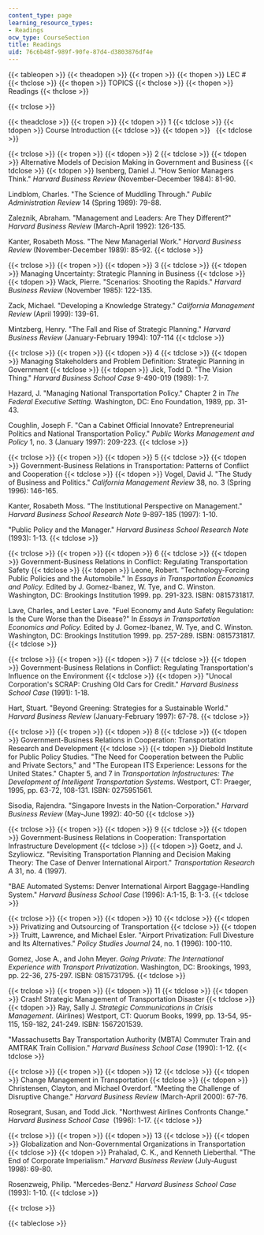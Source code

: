 ```yaml
---
content_type: page
learning_resource_types:
- Readings
ocw_type: CourseSection
title: Readings
uid: 76c6b48f-989f-90fe-87d4-d3803876df4e
---
```


{{< tableopen >}}
{{< theadopen >}}
{{< tropen >}}
{{< thopen >}}
LEC #
{{< thclose >}}
{{< thopen >}}
TOPICS
{{< thclose >}}
{{< thopen >}}
Readings
{{< thclose >}}

{{< trclose >}}

{{< theadclose >}}
{{< tropen >}}
{{< tdopen >}}
1
{{< tdclose >}}
{{< tdopen >}}
Course Introduction
{{< tdclose >}}
{{< tdopen >}}
 
{{< tdclose >}}

{{< trclose >}}
{{< tropen >}}
{{< tdopen >}}
2
{{< tdclose >}}
{{< tdopen >}}
Alternative Models of Decision Making in Government and Business
{{< tdclose >}}
{{< tdopen >}}
Isenberg, Daniel J. "How Senior Managers Think." _Harvard Business Review_ (November-December 1984): 81-90.  
  
Lindblom, Charles. "The Science of Muddling Through." _Public Administration Review_ 14 (Spring 1989): 79-88.  
  
Zaleznik, Abraham. "Management and Leaders: Are They Different?" _Harvard Business Review_ (March-April 1992): 126-135.  
  
Kanter, Rosabeth Moss. "The New Managerial Work." _Harvard Business Review_ (November-December 1989): 85-92.
{{< tdclose >}}

{{< trclose >}}
{{< tropen >}}
{{< tdopen >}}
3
{{< tdclose >}}
{{< tdopen >}}
Managing Uncertainty: Strategic Planning in Business
{{< tdclose >}}
{{< tdopen >}}
Wack, Pierre. "Scenarios: Shooting the Rapids." _Harvard Business Review_ (November 1985): 122-135.  
  
Zack, Michael. "Developing a Knowledge Strategy." _California Management Review_ (April 1999): 139-61.  
  
Mintzberg, Henry. "The Fall and Rise of Strategic Planning." _Harvard Business Review_ (January-February 1994): 107-114
{{< tdclose >}}

{{< trclose >}}
{{< tropen >}}
{{< tdopen >}}
4
{{< tdclose >}}
{{< tdopen >}}
Managing Stakeholders and Problem Definition: Strategic Planning in Government
{{< tdclose >}}
{{< tdopen >}}
Jick, Todd D. "The Vision Thing." _Harvard Business School Case_ 9-490-019 (1989): 1-7.  
  
Hazard, J. "Managing National Transportation Policy." Chapter 2 in _The Federal Executive Setting._ Washington, DC: Eno Foundation, 1989, pp. 31-43.  
  
Coughlin, Joseph F. "Can a Cabinet Official Innovate? Entrepreneurial Politics and National Transportation Policy." _Public Works Management and Policy_ 1, no. 3 (January 1997): 209-223.
{{< tdclose >}}

{{< trclose >}}
{{< tropen >}}
{{< tdopen >}}
5
{{< tdclose >}}
{{< tdopen >}}
Government-Business Relations in Transportation: Patterns of Conflict and Cooperation
{{< tdclose >}}
{{< tdopen >}}
Vogel, David J. "The Study of Business and Politics." _California Management Review_ 38, no. 3 (Spring 1996): 146-165.  
  
Kanter, Rosabeth Moss. "The Institutional Perspective on Management." _Harvard Business School Research Note_ 9-897-185 (1997): 1-10.  
  
"Public Policy and the Manager." _Harvard Business School Research Note_ (1993): 1-13.
{{< tdclose >}}

{{< trclose >}}
{{< tropen >}}
{{< tdopen >}}
6
{{< tdclose >}}
{{< tdopen >}}
Government-Business Relations in Conflict: Regulating Transportation Safety
{{< tdclose >}}
{{< tdopen >}}
Leone, Robert. "Technology-Forcing Public Policies and the Automobile." In _Essays in Transportation Economics and Policy._ Edited by J. Gomez-Ibanez, W. Tye, and C. Winston. Washington, DC: Brookings Institution 1999. pp. 291-323. ISBN: 0815731817.  
  
Lave, Charles, and Lester Lave. "Fuel Economy and Auto Safety Regulation: Is the Cure Worse than the Disease?" In _Essays in Transportation Economics and Policy._ Edited by J. Gomez-Ibanez, W. Tye, and C. Winston. Washington, DC: Brookings Institution 1999. pp. 257-289. ISBN: 0815731817.
{{< tdclose >}}

{{< trclose >}}
{{< tropen >}}
{{< tdopen >}}
7
{{< tdclose >}}
{{< tdopen >}}
Government-Business Relations in Conflict: Regulating Transportation's Influence on the Environment
{{< tdclose >}}
{{< tdopen >}}
"Unocal Corporation's SCRAP: Crushing Old Cars for Credit." _Harvard Business School Case_ (1991): 1-18.  
  
Hart, Stuart. "Beyond Greening: Strategies for a Sustainable World." _Harvard Business Review_ (January-February 1997): 67-78.
{{< tdclose >}}

{{< trclose >}}
{{< tropen >}}
{{< tdopen >}}
8
{{< tdclose >}}
{{< tdopen >}}
Government-Business Relations in Cooperation: Transportation Research and Development
{{< tdclose >}}
{{< tdopen >}}
Diebold Institute for Public Policy Studies. "The Need for Cooperation between the Public and Private Sectors," and "The European ITS Experience: Lessons for the United States." Chapter 5, and 7 in _Transportation Infostructures: The Development of Intelligent Transportation Systems_. Westport, CT: Praeger, 1995, pp. 63-72, 108-131. ISBN: 0275951561.  
  
Sisodia, Rajendra. "Singapore Invests in the Nation-Corporation." _Harvard Business Review_ (May-June 1992): 40-50
{{< tdclose >}}

{{< trclose >}}
{{< tropen >}}
{{< tdopen >}}
9
{{< tdclose >}}
{{< tdopen >}}
Government-Business Relations in Cooperation: Transportation Infrastructure Development
{{< tdclose >}}
{{< tdopen >}}
Goetz, and J. Szyliowicz. "Revisiting Transportation Planning and Decision Making Theory: The Case of Denver International Airport." _Transportation Research A_ 31, no. 4 (1997).  
  
"BAE Automated Systems: Denver International Airport Baggage-Handling System." _Harvard Business School Case_ (1996): A:1-15, B: 1-3.
{{< tdclose >}}

{{< trclose >}}
{{< tropen >}}
{{< tdopen >}}
10
{{< tdclose >}}
{{< tdopen >}}
Privatizing and Outsourcing of Transportation
{{< tdclose >}}
{{< tdopen >}}
Truitt, Lawrence, and Michael Esler. "Airport Privatization: Full Divesture and Its Alternatives." _Policy Studies Journal_ 24, no. 1 (1996): 100-110.  
  
Gomez, Jose A., and John Meyer. _Going Private: The International Experience with Transport Privatization_. Washington, DC: Brookings, 1993, pp. 22-36, 275-297. ISBN: 0815731795.
{{< tdclose >}}

{{< trclose >}}
{{< tropen >}}
{{< tdopen >}}
11
{{< tdclose >}}
{{< tdopen >}}
Crash! Strategic Management of Transportation Disaster
{{< tdclose >}}
{{< tdopen >}}
Ray, Sally J. _Strategic Communications in Crisis Management_. (Airlines) Westport, CT: Quorum Books, 1999, pp. 13-54, 95-115, 159-182, 241-249. ISBN: 1567201539.  
  
"Massachusetts Bay Transportation Authority (MBTA) Commuter Train and AMTRAK Train Collision." _Harvard Business School_ _Case_ (1990): 1-12.
{{< tdclose >}}

{{< trclose >}}
{{< tropen >}}
{{< tdopen >}}
12
{{< tdclose >}}
{{< tdopen >}}
Change Management in Transportation
{{< tdclose >}}
{{< tdopen >}}
Christensen, Clayton, and Michael Overdorf. "Meeting the Challenge of Disruptive Change." _Harvard Business Review_ (March-April 2000): 67-76.  
  
Rosegrant, Susan, and Todd Jick. "Northwest Airlines Confronts Change." _Harvard Business School Case_  (1996): 1-17.
{{< tdclose >}}

{{< trclose >}}
{{< tropen >}}
{{< tdopen >}}
13
{{< tdclose >}}
{{< tdopen >}}
Globalization and Non-Governmental Organizations in Transportation
{{< tdclose >}}
{{< tdopen >}}
Prahalad, C. K., and Kenneth Lieberthal. "The End of Corporate Imperialism." _Harvard Business Review_ (July-August 1998): 69-80.  
  
Rosenzweig, Philip. "Mercedes-Benz." _Harvard Business School Case_ (1993): 1-10.
{{< tdclose >}}

{{< trclose >}}

{{< tableclose >}}